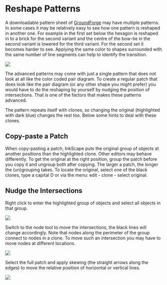 Reshape Patterns
================

A downloadable pattern sheet of [GroundForge] may have multiple patterns. In some cases it may be relatively easy to see how one pattern is reshaped in another one. For example in the first set below the hexagon is reshaped in to a brick for the second variant and the centre of the bow-tie in the second variant is lowered for the third variant. For the second set it becomes harder to see. Applying the same color to shapes surrounded with the same number of line segments can help to identify the transition.

[GroundForge]: https://d-bl.github.io/GroundForge/

![](https://raw.githubusercontent.com/wiki/d-bl/GroundForge/reshape.png)

The advanced patterns may come with just a single pattern that does not look at all like the color coded pair diagram. To create a regular patch that does look like the pair diagram (or any other shape you might prefer) you would have to do the reshaping by yourself by nudging the position of intersections. That is one of the factors that makes these patterns advanced.
 
The pattern repeats itself with clones, so changing the original (highlighted with dark blue) changes the rest too. Below some hints to deal with these clones.

Copy-paste a Patch
------------------

When copy-pasting a patch, InkScape puts the original group of objects at another positions than the highlighted clone. Other editors may behave differently. To get the original at the right position, group the patch before you copy it and ungroup both after copying. The larger a patch, the longer the (un)grouping takes. To locate the original, select one of the black clones, type a capital D or via the menu: edit - clone - select original.

Nudge the Intersections
-----------------------

Right click to enter the highlighted group of objects and select all objects in that group.

![](https://raw.githubusercontent.com/wiki/d-bl/GroundForge/original.png)

Switch to the node tool to move the intersections, the black lines will change accordingly. Note that nodes along the perimeter of the group connect to nodes in a clone. To move such an intersection you may have to move nodes at different locations.

![](https://raw.githubusercontent.com/wiki/d-bl/GroundForge/nodes.png)

Select the full patch and apply skewing (the straight arrows along the edges) to move the relative position of horizontal or vertical lines.

![](https://raw.githubusercontent.com/wiki/d-bl/GroundForge/skew.png)
